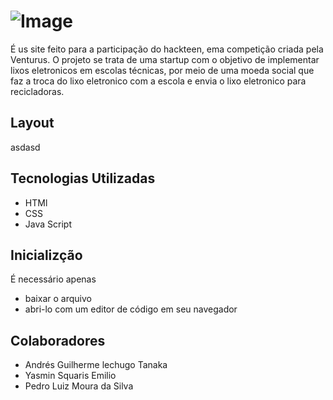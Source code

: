 # ![Image](https://github.com/user-attachments/assets/cfe487a6-4d1a-40d4-9317-9c1af4ce27d3)
  É us site feito para a participação do hackteen, ema competição criada pela Venturus. O projeto se trata de uma startup com o objetivo de implementar lixos eletronicos em escolas técnicas, por meio de uma moeda social que faz a troca do lixo eletronico com a escola e envia o lixo eletronico para recicladoras.
## Layout
asdasd
## Tecnologias Utilizadas
* HTMl
* CSS
* Java Script

## Inicializção
É necessário apenas
* baixar o arquivo
* abri-lo com um editor de código em seu navegador

## Colaboradores
* Andrés Guilherme lechugo Tanaka
* Yasmin Squaris Emilio
* Pedro Luiz Moura da Silva
